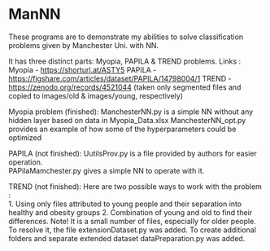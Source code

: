 # ManNN

These programs are to demonstrate my abilities to solve classification problems given by Manchester Uni. with NN.

It has three distinct parts: Myopia, PAPILA & TREND problems.
Links : 
	Myopia - https://shorturl.at/ASTY5
 	PAPILA - https://figshare.com/articles/dataset/PAPILA/14798004/1
  	TREND  - https://zenodo.org/records/4521044 (taken only segmented files and copied to images/old & images/young, respectively)

  Myopia problem (finished):
    ManchesterNN.py is a simple NN without any hidden layer based on data in Myopia_Data.xlsx
    ManchesterNN_opt.py provides an example of how some of the hyperparameters could be optimized

  PAPILA (not finished):
      UutilsProv.py is a file provided by authors for easier operation.   
      PAPilaMamchester.py gives a simple NN to operate with it.
      
  TREND (not finished):
    Here are two possible ways to work with the problem :  
    1. Using only files attributed to young people and their separation into healthy and obesity groups
    2. Combination of young and old to find their differences.
	 Note! It is a small number of files, especially for older people. To resolve it, the file extensionDataset.py was added. 
   	 To create additional folders and separate extended dataset dataPreparation.py was added. 

